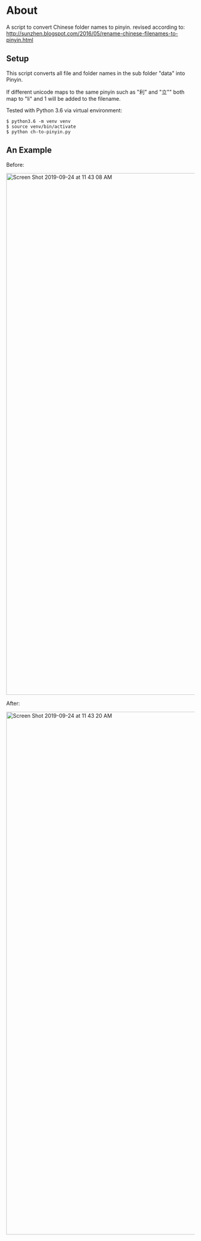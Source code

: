 # About

A script to convert Chinese folder names to pinyin. revised according to: http://sunzhen.blogspot.com/2016/05/rename-chinese-filenames-to-pinyin.html


## Setup

This script converts all file and folder names in the sub folder "data" into Pinyin.

If different unicode maps to the same pinyin such as "利" and "立"" both map to "li" and 1 will be added to the filename.

Tested with Python 3.6 via virtual environment:
```shell
$ python3.6 -m venv venv
$ source venv/bin/activate
$ python ch-to-pinyin.py
```

## An Example

Before:

<img width="1391" alt="Screen Shot 2019-09-24 at 11 43 08 AM" src="https://user-images.githubusercontent.com/595772/65527394-91a35b80-dec0-11e9-8df3-f54f76a2a77e.png">

After:

<img width="1394" alt="Screen Shot 2019-09-24 at 11 43 20 AM" src="https://user-images.githubusercontent.com/595772/65527400-936d1f00-dec0-11e9-8e42-4126839b9342.png">
